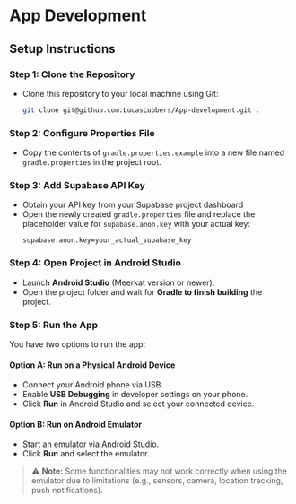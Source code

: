 # App Development

## Setup Instructions

### Step 1: Clone the Repository

- Clone this repository to your local machine using Git:
  ```bash
  git clone git@github.com:LucasLubbers/App-development.git .
  ```

### Step 2: Configure Properties File

- Copy the contents of `gradle.properties.example` into a new file named `gradle.properties` in the project root.

### Step 3: Add Supabase API Key

- Obtain your API key from your Supabase project dashboard
- Open the newly created `gradle.properties` file and replace the placeholder value for `supabase.anon.key` with your actual key:
  ```properties
  supabase.anon.key=your_actual_supabase_key
  ```

### Step 4: Open Project in Android Studio

- Launch **Android Studio** (Meerkat version or newer).
- Open the project folder and wait for **Gradle to finish building** the project.

### Step 5: Run the App

You have two options to run the app:

#### Option A: Run on a Physical Android Device
- Connect your Android phone via USB.
- Enable **USB Debugging** in developer settings on your phone.
- Click **Run** in Android Studio and select your connected device.

#### Option B: Run on Android Emulator
- Start an emulator via Android Studio.
- Click **Run** and select the emulator.

> ⚠️ **Note:** Some functionalities may not work correctly when using the emulator due to limitations (e.g., sensors, camera, location tracking, push notifications).
